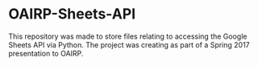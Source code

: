 # OAIRP-Sheets-API

This repository was made to store files relating to accessing the Google Sheets API via Python. The project was creating as part of a Spring 2017 presentation to OAIRP. 
